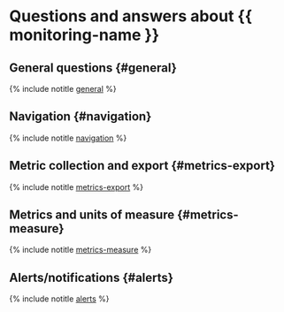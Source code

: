 # Questions and answers about {{ monitoring-name }}

## General questions {#general}

{% include notitle [general](../../_qa/monitoring/general.md) %}

## Navigation {#navigation}

{% include notitle [navigation](../../_qa/monitoring/navigation.md) %}

## Metric collection and export {#metrics-export}

{% include notitle [metrics-export](../../_qa/monitoring/metrics-export.md) %}

## Metrics and units of measure {#metrics-measure}

{% include notitle [metrics-measure](../../_qa/monitoring/metrics-measure.md) %}

## Alerts/notifications {#alerts}

{% include notitle [alerts](../../_qa/monitoring/alerts.md) %}